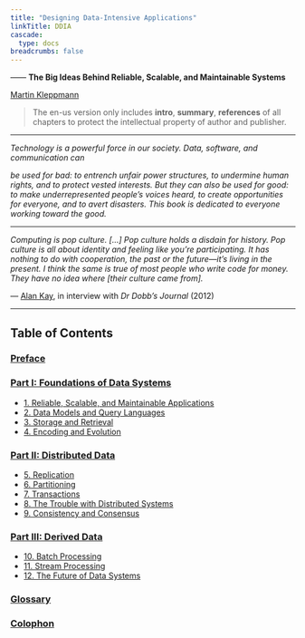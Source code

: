 ```yaml
---
title: "Designing Data-Intensive Applications"
linkTitle: DDIA
cascade:
  type: docs
breadcrumbs: false
---
```

 

—— **The Big Ideas Behind Reliable, Scalable, and Maintainable Systems**

[Martin Kleppmann](https://martin.kleppmann.com)

> The en-us version only includes **intro**, **summary**, **references** of all chapters to protect the intellectual property of author and publisher.


--------

*Technology is a powerful force in our society. Data, software, and communication can*

*be used for bad: to entrench unfair power structures, to undermine human rights, and to protect vested interests. But they can also be used for good: to make underrepresented people’s voices heard, to create opportunities for everyone, and to avert disasters. This book is dedicated to everyone working toward the good.*

---------

*Computing is pop culture. [...] Pop culture holds a disdain for history. Pop culture is all about identity and feeling like you’re participating. It has nothing to do with cooperation, the past or the future—it’s living in the present. I think the same is true of most people who write code for money. They have no idea where [their culture came from].*

 — [Alan Kay](http://www.drdobbs.com/architecture-and-design/interview-with-alan-kay/240003442), in interview with *Dr Dobb’s Journal* (2012)

---------


## Table of Contents

### [Preface](/en/preface)

### [Part I: Foundations of Data Systems](/en/part-i)
  - [1. Reliable, Scalable, and Maintainable Applications](/en/ch1)
  - [2. Data Models and Query Languages](/en/ch2)
  - [3. Storage and Retrieval](/en/ch3)
  - [4. Encoding and Evolution](/en/ch4)

### [Part II: Distributed Data](/en/part-ii)
  - [5. Replication](/en/ch5)
  - [6. Partitioning](/en/ch6)
  - [7. Transactions](/en/ch7)
  - [8. The Trouble with Distributed Systems](/en/ch8)
  - [9. Consistency and Consensus](/en/ch9)

### [Part III: Derived Data](/en/part-iii)
  - [10. Batch Processing](/en/ch10)
  - [11. Stream Processing](/en/ch11)
  - [12. The Future of Data Systems](/en/ch12)

### [Glossary](/en/glossary)

### [Colophon](/en/colophon)

